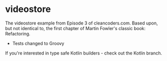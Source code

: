 videostore
==========

The videostore example from Episode 3 of cleancoders.com.
Based upon, but not identical to, the first chapter of Martin Fowler's classic book: Refactoring.

- Tests changed to Groovy

If you're interested in type safe Kotlin builders - check out the Kotlin branch.
